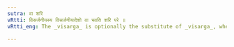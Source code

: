 ```yaml
---
sutra: वा शरि
vRtti: विसर्जनीयस्य विसर्जनीयादेशो वा भवति शरि परे ॥
vRtti_eng: The _visarga_ is optionally the substitute of _visarga_, when a sibilant follows.

---
```

